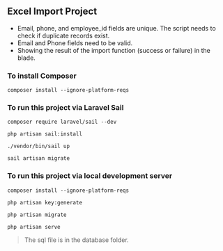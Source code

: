 ## Excel Import Project

 - Email, phone, and employee_id fields are unique. The script needs to check if duplicate records exist.
 - Email and Phone fields need to be valid.
 - Showing the result of the import function (success or failure) in the blade.
 
### To install Composer

 `composer install --ignore-platform-reqs`

### To run this project via Laravel Sail

 `composer require laravel/sail --dev`
 
 `php artisan sail:install`
 
 `./vendor/bin/sail up`

 `sail artisan migrate`



### To run this project via local development server

 `composer install --ignore-platform-reqs`

 `php artisan key:generate`

 `php artisan migrate`

 `php artisan serve`
 
 
 > The sql file is in the database folder.







